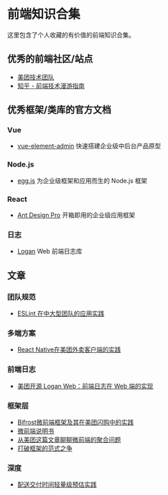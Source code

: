 # 前端知识合集

这里包含了个人收藏的有价值的前端知识合集。

## 优秀的前端社区/站点
- [美团技术团队](https://tech.meituan.com/)
- [知乎 - 前端技术漫游指南](https://zhuanlan.zhihu.com/front-end)

## 优秀框架/类库的官方文档

### Vue

- [vue-element-admin](https://panjiachen.gitee.io/vue-element-admin-site/zh/guide/) 快速搭建企业级中后台产品原型

### Node.js
- [egg.js](https://eggjs.org/zh-cn/intro/) 为企业级框架和应用而生的 Node.js 框架

### React
- [Ant Design Pro](https://pro.ant.design/docs/getting-started-cn) 开箱即用的企业级应用框架

### 日志
- [Logan](https://github.com/Meituan-Dianping/Logan/blob/master/Logan/WebSDK/README.ch.md) Web 前端日志库


## 文章

### 团队规范
- [ESLint 在中大型团队的应用实践](https://tech.meituan.com/2019/08/01/eslint-application-practice-in-medium-and-large-teams.html)

### 多端方案
- [React Native在美团外卖客户端的实践](https://tech.meituan.com/2019/12/19/meituan-mrn-practice.html)

### 前端日志

- [美团开源 Logan Web：前端日志在 Web 端的实现](https://tech.meituan.com/2020/01/09/meituan-logan.html)

### 框架层
- [Bifrost微前端框架及其在美团闪购中的实践](https://tech.meituan.com/2019/12/26/meituan-bifrost.html)
- [微前端说明书](https://zhuanlan.zhihu.com/p/82051427)
- [从美团这篇文章聊聊微前端的聚合问题](https://zhuanlan.zhihu.com/p/50358444)
- [打破框架的范式之争](https://mp.weixin.qq.com/s/0YuYBqD2qWf_EgKMbow1dw)

### 深度
- [配送交付时间轻量级预估实践](https://tech.meituan.com/2019/10/10/distribution-time-prediction-practice.html)
